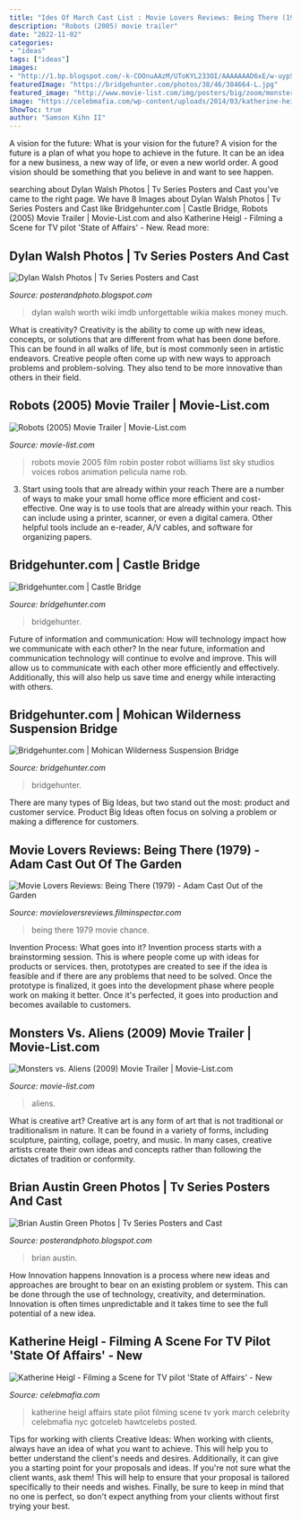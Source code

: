 ```yaml
---
title: "Ides Of March Cast List : Movie Lovers Reviews: Being There (1979)"
description: "Robots (2005) movie trailer"
date: "2022-11-02"
categories:
- "ideas"
tags: ["ideas"]
images:
- "http://1.bp.blogspot.com/-k-COOnuAAzM/UToKYL233OI/AAAAAAAD6xE/w-uypSlKerw/s1600/Brian_Austin_Green_Photo26.jpg"
featuredImage: "https://bridgehunter.com/photos/38/46/384664-L.jpg"
featured_image: "http://www.movie-list.com/img/posters/big/zoom/monstersvsaliens.jpg"
image: "https://celebmafia.com/wp-content/uploads/2014/03/katherine-heigl-filming-a-scene-for-tv-pilot-state-of-affairs-new-york-city-march-2014_13.jpg"
ShowToc: true
author: "Samson Kihn II"
---
```



A vision for the future: What is your vision for the future?
A vision for the future is a plan of what you hope to achieve in the future. It can be an idea for a new business, a new way of life, or even a new world order. A good vision should be something that you believe in and want to see happen.

	

		
searching about Dylan Walsh Photos | Tv Series Posters and Cast you've came to the right page. We have 8 Images about Dylan Walsh Photos | Tv Series Posters and Cast like Bridgehunter.com | Castle Bridge, Robots (2005) Movie Trailer | Movie-List.com and also Katherine Heigl - Filming a Scene for TV pilot &#039;State of Affairs&#039; - New. Read more:
		
    
## Dylan Walsh Photos | Tv Series Posters And Cast

<img loading=lazy src="http://2.bp.blogspot.com/-C8-L8WrK80k/UUyBmId-GHI/AAAAAAAEPhI/UnsG1z4Cpco/s1600/Dylan_Walsh_Photo3.jpg" onerror="this.onerror=null;this.src='https://tse1.mm.bing.net/th?id=OIP.JlH324s4kDRmf8jXFTReKwHaKo&amp;pid=15.1';" alt="Dylan Walsh Photos | Tv Series Posters and Cast">

_Source: posterandphoto.blogspot.com_

>dylan walsh worth wiki imdb unforgettable wikia makes money much. 

	

What is creativity?
Creativity is the ability to come up with new ideas, concepts, or solutions that are different from what has been done before. This can be found in all walks of life, but is most commonly seen in artistic endeavors. Creative people often come up with new ways to approach problems and problem-solving. They also tend to be more innovative than others in their field.

    
## Robots (2005) Movie Trailer | Movie-List.com

<img loading=lazy src="http://www.movie-list.com/img/posters/big/zoom/robots.jpg" onerror="this.onerror=null;this.src='https://tse3.mm.bing.net/th?id=OIP.LGHSE4DnbNWdPJBAZRtL8gHaK-&amp;pid=15.1';" alt="Robots (2005) Movie Trailer | Movie-List.com">

_Source: movie-list.com_

>robots movie 2005 film robin poster robot williams list sky studios voices robos animation pelicula name rob. 

	

3) Start using tools that are already within your reach
There are a number of ways to make your small home office more efficient and cost-effective. One way is to use tools that are already within your reach. This can include using a printer, scanner, or even a digital camera. Other helpful tools include an e-reader, A/V cables, and software for organizing papers.

    
## Bridgehunter.com | Castle Bridge

<img loading=lazy src="https://bridgehunter.com/photos/46/81/468194-L.jpg" onerror="this.onerror=null;this.src='https://tse1.mm.bing.net/th?id=OIP.85ty_zbSnexGvrJV3A9W-QHaE8&amp;pid=15.1';" alt="Bridgehunter.com | Castle Bridge">

_Source: bridgehunter.com_

>bridgehunter. 

	

Future of information and communication: How will technology impact how we communicate with each other?
In the near future, information and communication technology will continue to evolve and improve. This will allow us to communicate with each other more efficiently and effectively. Additionally, this will also help us save time and energy while interacting with others.

    
## Bridgehunter.com | Mohican Wilderness Suspension Bridge

<img loading=lazy src="https://bridgehunter.com/photos/38/46/384664-L.jpg" onerror="this.onerror=null;this.src='https://tse1.mm.bing.net/th?id=OIP.vDYLSHXqxfEFlxgM2Enq8QHaNK&amp;pid=15.1';" alt="Bridgehunter.com | Mohican Wilderness Suspension Bridge">

_Source: bridgehunter.com_

>bridgehunter. 

	

There are many types of Big Ideas, but two stand out the most: product and customer service. Product Big Ideas often focus on solving a problem or making a difference for customers.

    
## Movie Lovers Reviews: Being There (1979) - Adam Cast Out Of The Garden

<img loading=lazy src="https://2.bp.blogspot.com/-KjJskejDKag/WSJzMatA7UI/AAAAAAAB9XY/f_Bs-9lSjoIIYV1YCO3u7MAbgLImMozJACLcB/w1200-h630-p-k-no-nu/Being_There_movieloversreviews.filminspector.com_1.jpg" onerror="this.onerror=null;this.src='https://tse1.mm.bing.net/th?id=OIP.mvhdKIhCIhjKWxtAusMIVgHaD4&amp;pid=15.1';" alt="Movie Lovers Reviews: Being There (1979) - Adam Cast Out of the Garden">

_Source: movieloversreviews.filminspector.com_

>being there 1979 movie chance. 

	

Invention Process: What goes into it?
Invention process starts with a brainstorming session. This is where people come up with ideas for products or services. then, prototypes are created to see if the idea is feasible and if there are any problems that need to be solved. Once the prototype is finalized, it goes into the development phase where people work on making it better. Once it's perfected, it goes into production and becomes available to customers.

    
## Monsters Vs. Aliens (2009) Movie Trailer | Movie-List.com

<img loading=lazy src="http://www.movie-list.com/img/posters/big/zoom/monstersvsaliens.jpg" onerror="this.onerror=null;this.src='https://tse4.mm.bing.net/th?id=OIP.pfmGYhfKc-yH_qvd2KTGsgAAAA&amp;pid=15.1';" alt="Monsters vs. Aliens (2009) Movie Trailer | Movie-List.com">

_Source: movie-list.com_

>aliens. 

	

What is creative art?
Creative art is any form of art that is not traditional or traditionalism in nature. It can be found in a variety of forms, including sculpture, painting, collage, poetry, and music. In many cases, creative artists create their own ideas and concepts rather than following the dictates of tradition or conformity.

    
## Brian Austin Green Photos | Tv Series Posters And Cast

<img loading=lazy src="http://1.bp.blogspot.com/-k-COOnuAAzM/UToKYL233OI/AAAAAAAD6xE/w-uypSlKerw/s1600/Brian_Austin_Green_Photo26.jpg" onerror="this.onerror=null;this.src='https://tse3.mm.bing.net/th?id=OIP.T109KHfN21eA8SLhq08BmQAAAA&amp;pid=15.1';" alt="Brian Austin Green Photos | Tv Series Posters and Cast">

_Source: posterandphoto.blogspot.com_

>brian austin. 

	

How Innovation happens
Innovation is a process where new ideas and approaches are brought to bear on an existing problem or system. This can be done through the use of technology, creativity, and determination. Innovation is often times unpredictable and it takes time to see the full potential of a new idea.

    
## Katherine Heigl - Filming A Scene For TV Pilot &#039;State Of Affairs&#039; - New

<img loading=lazy src="https://celebmafia.com/wp-content/uploads/2014/03/katherine-heigl-filming-a-scene-for-tv-pilot-state-of-affairs-new-york-city-march-2014_13.jpg" onerror="this.onerror=null;this.src='https://tse1.mm.bing.net/th?id=OIP.atjg3dSUk84b7jJ-V6yY1AHaOH&amp;pid=15.1';" alt="Katherine Heigl - Filming a Scene for TV pilot &#039;State of Affairs&#039; - New">

_Source: celebmafia.com_

>katherine heigl affairs state pilot filming scene tv york march celebrity celebmafia nyc gotceleb hawtcelebs posted. 

	

Tips for working with clients
Creative Ideas: When working with clients, always have an idea of what you want to achieve. This will help you to better understand the client's needs and desires. Additionally, it can give you a starting point for your proposals and ideas. If you're not sure what the client wants, ask them! This will help to ensure that your proposal is tailored specifically to their needs and wishes. Finally, be sure to keep in mind that no one is perfect, so don't expect anything from your clients without first trying your best.

